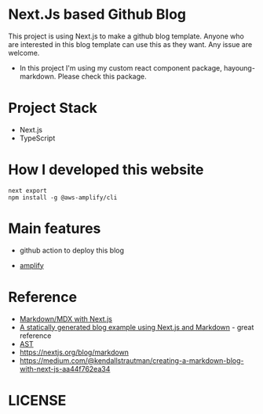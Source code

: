 # Next.Js based Github Blog

This project is using Next.js to make a github blog template. Anyone who are interested in this blog template can use this as they want. Any issue are welcome.

- In this project I'm using my custom react component package, hayoung-markdown. Please check this package.

# Project Stack

- Next.js
- TypeScript

# How I developed this website

```
next export
npm install -g @aws-amplify/cli
```

# Main features

- github action to deploy this blog

- [amplify](https://docs.amplify.aws/)

# Reference

- [Markdown/MDX with Next.js](https://nextjs.org/blog/markdown)
- [A statically generated blog example using Next.js and Markdown](https://github.com/vercel/next.js/tree/canary/examples/blog-starter) - great reference
- [AST](https://gyujincho.github.io/2018-06-19/AST-for-JS-devlopers)
- https://nextjs.org/blog/markdown
- https://medium.com/@kendallstrautman/creating-a-markdown-blog-with-next-js-aa44f762ea34

# LICENSE

<!--
- 에디터 저장 속도?
- auto saving 관련해서 알아보기
- cms 종류 속도 알아보기: strapi: https://strapi.io/
- github as cms
- ghost: https://ghost.org/features/
- How to trigger a Github action with an HTTP request: https://dev.to/rikurouvila/how-to-trigger-a-github-action-with-an-htt-request-545
- github action: https://github.blog/2021-03-04-4-things-you-didnt-know-you-could-do-with-github-actions/
- something like notion(기록 같은것 가능하게)
- project serise로 보여줄 수 있는 기능(프로젝트 단위로 묶으면 좌측에 메뉴로 쭉 보이는것)
 -->
